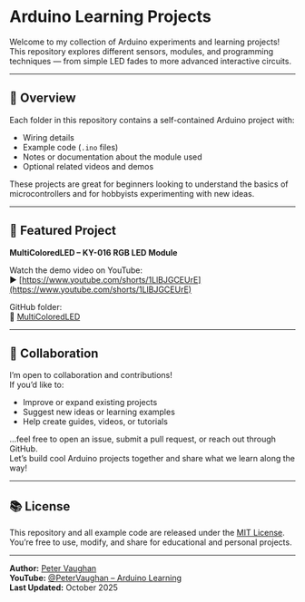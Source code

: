 # Arduino Learning Projects

Welcome to my collection of Arduino experiments and learning projects!  
This repository explores different sensors, modules, and programming techniques — from simple LED fades to more advanced interactive circuits.

---

## 🧠 Overview
Each folder in this repository contains a self-contained Arduino project with:
- Wiring details  
- Example code (`.ino` files)  
- Notes or documentation about the module used  
- Optional related videos and demos  

These projects are great for beginners looking to understand the basics of microcontrollers and for hobbyists experimenting with new ideas.

---

## 🎥 Featured Project
**MultiColoredLED – KY-016 RGB LED Module**

Watch the demo video on YouTube:  
▶️ [https://www.youtube.com/shorts/1LlBJGCEUrE](https://www.youtube.com/shorts/1LlBJGCEUrE)

GitHub folder:  
🔗 [MultiColoredLED](https://github.com/Vaughan-Peter/ArduinoLearning/tree/main/MultiColoredLED)

---

## 🤝 Collaboration
I’m open to collaboration and contributions!  
If you’d like to:
- Improve or expand existing projects  
- Suggest new ideas or learning examples  
- Help create guides, videos, or tutorials  

…feel free to open an issue, submit a pull request, or reach out through GitHub.  
Let’s build cool Arduino projects together and share what we learn along the way!

---

## 📚 License
This repository and all example code are released under the [MIT License](LICENSE).  
You’re free to use, modify, and share for educational and personal projects.

---

**Author:** [Peter Vaughan](https://github.com/Vaughan-Peter)  
**YouTube:** [@PeterVaughan – Arduino Learning](https://www.youtube.com/shorts/1LlBJGCEUrE)  
**Last Updated:** October 2025
